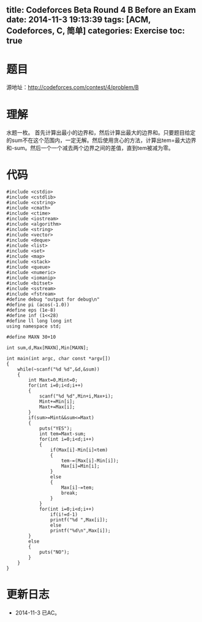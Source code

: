 title: Codeforces Beta Round 4 B Before an Exam
date: 2014-11-3 19:13:39
tags: [ACM, Codeforces, C, 简单]
categories: Exercise
toc: true
---
# 题目	
源地址：http://codeforces.com/contest/4/problem/B

# 理解
水题一枚。
首先计算出最小的边界和，然后计算出最大的边界和。只要题目给定的sum不在这个范围内，一定无解。然后使用贪心的方法，计算出tem=最大边界和-sum。然后一个一个减去两个边界之间的差值，直到tem被减为零。

<!-- more -->

# 代码
```
#include <cstdio>
#include <cstdlib>
#include <cstring>
#include <cmath>
#include <ctime>
#include <iostream>
#include <algorithm>
#include <string>
#include <vector>
#include <deque>
#include <list>
#include <set>
#include <map>
#include <stack>
#include <queue>
#include <numeric>
#include <iomanip>
#include <bitset>
#include <sstream>
#include <fstream>
#define debug "output for debug\n"
#define pi (acos(-1.0))
#define eps (1e-8)
#define inf (1<<28)
#define ll long long int
using namespace std;

#define MAXN 30+10

int sum,d,Max[MAXN],Min[MAXN];

int main(int argc, char const *argv[])
{
	while(~scanf("%d %d",&d,&sum))
	{
		int Maxt=0,Mint=0;
		for(int i=0;i<d;i++)
		{
			scanf("%d %d",Min+i,Max+i);
			Mint+=Min[i];
			Maxt+=Max[i];
		}
		if(sum>=Mint&&sum<=Maxt)
		{
			puts("YES");
			int tem=Maxt-sum;
			for(int i=0;i<d;i++)
			{
				if(Max[i]-Min[i]<tem)
				{
					tem-=(Max[i]-Min[i]);
					Max[i]=Min[i];
				}
				else
				{
					Max[i]-=tem;
					break;
				}
			}
			for(int i=0;i<d;i++)
				if(i!=d-1)
				printf("%d ",Max[i]);
			    else
				printf("%d\n",Max[i]);
		}
		else
		{
			puts("NO");
		}
	}
}
```

# 更新日志
- 2014-11-3 已AC。
